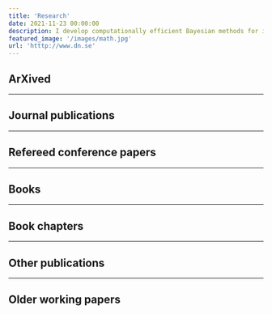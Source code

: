 ```yaml
---
title: 'Research'
date: 2021-11-23 00:00:00
description: I develop computationally efficient Bayesian methods for inference, prediction and decision making with flexible probabilistic models. I try to keep an updated list of my research papers and links to preprints or journal versions.
featured_image: '/images/math.jpg'
url: 'htttp://www.dn.se'
---
```



## ArXived



---

## Journal publications


---

## Refereed conference papers

---

## Books

---

## Book chapters

---

## Other publications

---

## Older working papers

